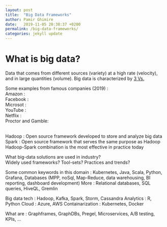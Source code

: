 ```yaml
---
layout: post
title:  "Big Data Frameworks"
author: Pamir Ghimire
date:   2019-11-05 20:38:37 +0200
permalink: /big-data-frameworks/
categories: jekyll update
---
```


# What is big data?
Data that comes from different sources (variety) at a high rate (velocity), and in 
large quantities (volume). 
Big data is characterized by [3 Vs.](https://www.oracle.com/big-data/guide/what-is-big-data.html)  

Some examples from famous companies (2019) : 
<br>Amazon : 
<br>Facebook : 
<br>Microsot : 
<br>YouTube : 
<br>Netflix : 
<br>Proctor and Gamble: 


<br>Hadoop : Open source framework developed to store and analyze big data
<br>Spark : Open source framework that serves the same purpose as Hadoop 
<br> Hadoop-Spark combination is the most effective in practice today

What big-data solutions are used in industry? <br>
Widely used frameworks? Tool-sets? Practices and trends?


Some common keywords in this domain : 
Kubernetes, Java, Scala, Python, Grafana, 
Databases (MPP, noSql, Map-Reduce, data warehousing, BI reporting, dashboard development)
More : Relational databases, SQL queries, HiveQL, Gremlin

Big data tech : Hadoop, Kafka, Spark, Storm, Cassandra
Analytics : R, Python
Cloud : Azure, AWS
Containarization : Kubernetes, Docker


What are : Graphframes, GraphDBs, Pregel, Microservices, A/B testing, KPIs, ...

<!-- 
INTERESTING COMPANIES : 
- Roche
- Kion 
-->
